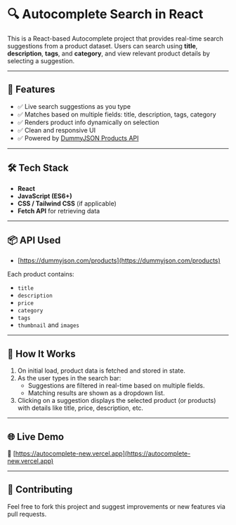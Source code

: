 # 🔍 Autocomplete Search in React

This is a React-based Autocomplete project that provides real-time search suggestions from a product dataset. Users can search using **title**, **description**, **tags**, and **category**, and view relevant product details by selecting a suggestion.

---

## 🚀 Features

- ✅ Live search suggestions as you type
- ✅ Matches based on multiple fields: title, description, tags, category
- ✅ Renders product info dynamically on selection
- ✅ Clean and responsive UI
- ✅ Powered by [DummyJSON Products API](https://dummyjson.com/products)

---

## 🛠 Tech Stack

- **React**
- **JavaScript (ES6+)**
- **CSS / Tailwind CSS** (if applicable)
- **Fetch API** for retrieving data

---

## 📦 API Used

- [https://dummyjson.com/products](https://dummyjson.com/products)

Each product contains:
- `title`
- `description`
- `price`
- `category`
- `tags`
- `thumbnail` and `images`

---

## 🧠 How It Works

1. On initial load, product data is fetched and stored in state.
2. As the user types in the search bar:
   - Suggestions are filtered in real-time based on multiple fields.
   - Matching results are shown as a dropdown list.
3. Clicking on a suggestion displays the selected product (or products) with details like title, price, description, etc.

---
## 🌐 Live Demo

🔗 [https://autocomplete-new.vercel.app](https://autocomplete-new.vercel.app)

---

## 🤝 Contributing

Feel free to fork this project and suggest improvements or new features via pull requests.
